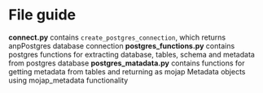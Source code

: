 
# File guide
**connect.py** contains `create_postgres_connection`, which returns anpPostgres database connection
**postgres_functions.py**  contains postgres functions for extracting database, tables, schema and  metadata from postgres database 
**postgres_matadata.py**  contains functions for getting metadata from tables and returning as mojap Metadata objects using mojap_metadata functionality 

